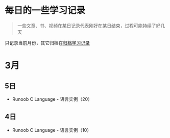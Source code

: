 # 每日的一些学习记录

> 一些文章、书、视频在某日记录代表刚好在某日结束，过程可能持续了好几天

只记录当前月份，其它归档在[归档学习记录](./daily/)

# 3月

## 5日

- Runoob C Language - 语言实例（20）

## 4日

- Runoob C Language - 语言实例（10）

